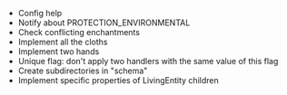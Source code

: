 - Config help
- Notify about PROTECTION_ENVIRONMENTAL
- Check conflicting enchantments
- Implement all the cloths
- Implement two hands
- Unique flag: don't apply two handlers with the same value of this flag
- Create subdirectories in "schema"
- Implement specific properties of LivingEntity children